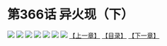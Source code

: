 # 第366话 异火现（下）
![](https://mhpic.xiaomingtaiji.net/comic/D/斗破苍穹拆分版/366话/1.jpg-zymk.middle.webp)
![](https://mhpic.xiaomingtaiji.net/comic/D/斗破苍穹拆分版/366话/2.jpg-zymk.middle.webp)
![](https://mhpic.xiaomingtaiji.net/comic/D/斗破苍穹拆分版/366话/3.jpg-zymk.middle.webp)
![](https://mhpic.xiaomingtaiji.net/comic/D/斗破苍穹拆分版/366话/4.jpg-zymk.middle.webp)
![](https://mhpic.xiaomingtaiji.net/comic/D/斗破苍穹拆分版/366话/5.jpg-zymk.middle.webp)
![](https://mhpic.xiaomingtaiji.net/comic/D/斗破苍穹拆分版/366话/6.jpg-zymk.middle.webp)
![](https://mhpic.xiaomingtaiji.net/comic/D/斗破苍穹拆分版/366话/7.jpg-zymk.middle.webp)
[【上一章】](./365.md)
[【目录】](./README.md)
[【下一章】](./367.md)
